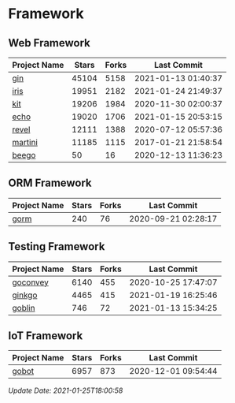# Framework

## Web Framework
| Project Name | Stars | Forks | Last Commit |
| ------------ | ----- | ----- | ----------- |
| [gin](https://github.com/gin-gonic/gin) | 45104 | 5158 | 2021-01-13 01:40:37 |
| [iris](https://github.com/kataras/iris) | 19951 | 2182 | 2021-01-24 21:49:37 |
| [kit](https://github.com/go-kit/kit) | 19206 | 1984 | 2020-11-30 02:00:37 |
| [echo](https://github.com/labstack/echo) | 19020 | 1706 | 2021-01-15 20:53:15 |
| [revel](https://github.com/revel/revel) | 12111 | 1388 | 2020-07-12 05:57:36 |
| [martini](https://github.com/go-martini/martini) | 11185 | 1115 | 2017-01-21 21:58:54 |
| [beego](https://github.com/astaxie/beego) | 50 | 16 | 2020-12-13 11:36:23 |

## ORM Framework
| Project Name | Stars | Forks | Last Commit |
| ------------ | ----- | ----- | ----------- |
| [gorm](https://github.com/jinzhu/gorm) | 240 | 76 | 2020-09-21 02:28:17 |

## Testing Framework
| Project Name | Stars | Forks | Last Commit |
| ------------ | ----- | ----- | ----------- |
| [goconvey](https://github.com/smartystreets/goconvey) | 6140 | 455 | 2020-10-25 17:47:07 |
| [ginkgo](https://github.com/onsi/ginkgo) | 4465 | 415 | 2021-01-19 16:25:46 |
| [goblin](https://github.com/franela/goblin) | 746 | 72 | 2021-01-13 15:34:25 |

## IoT Framework
| Project Name | Stars | Forks | Last Commit |
| ------------ | ----- | ----- | ----------- |
| [gobot](https://github.com/hybridgroup/gobot) | 6957 | 873 | 2020-12-01 09:54:44 |

*Update Date: 2021-01-25T18:00:58*